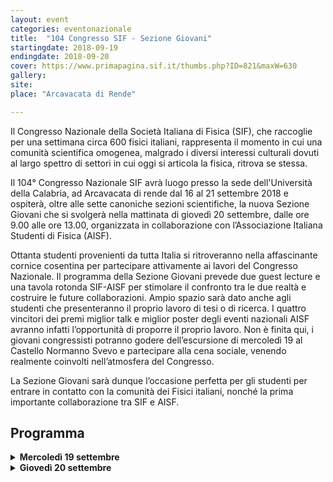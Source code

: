 ```yaml
---
layout: event
categories: eventonazionale
title:  "104 Congresso SIF - Sezione Giovani"
startingdate: 2018-09-19
endingdate: 2018-09-20
cover: https://www.primapagina.sif.it/thumbs.php?ID=821&maxW=630
gallery: 
site: 
place: "Arcavacata di Rende"

---
```


Il Congresso Nazionale della Società Italiana di Fisica (SIF), che raccoglie per una settimana circa 600 fisici italiani, rappresenta il momento in cui una comunità scientifica omogenea, malgrado i diversi interessi culturali dovuti al largo spettro di settori in cui oggi si articola la fisica, ritrova se stessa.

Il 104° Congresso Nazionale SIF avrà luogo presso la sede dell'Università della Calabria, ad Arcavacata di rende dal 16 al 21 settembre 2018 e ospiterà, oltre alle sette canoniche sezioni scientifiche, la nuova Sezione Giovani che si svolgerà nella mattinata di giovedì 20 settembre, dalle ore 9.00 alle ore 13.00, organizzata in collaborazione con l’Associazione Italiana Studenti di Fisica (AISF).

Ottanta studenti provenienti da tutta Italia si ritroveranno nella affascinante cornice cosentina per partecipare attivamente ai lavori del Congresso Nazionale. Il programma della Sezione Giovani prevede due guest lecture e una tavola rotonda SIF-AISF per stimolare il confronto tra le due realtà e costruire le future collaborazioni. Ampio spazio sarà dato anche agli studenti che presenteranno il proprio lavoro di tesi o di ricerca. I quattro vincitori dei premi miglior talk e miglior poster degli eventi nazionali AISF avranno infatti l’opportunità di proporre il proprio lavoro. Non è finita qui, i giovani congressisti potranno godere dell’escursione di mercoledì 19 al Castello Normanno Svevo e partecipare alla cena sociale, venendo realmente coinvolti nell’atmosfera del Congresso.

La Sezione Giovani sarà dunque l’occasione perfetta per gli studenti per entrare in contatto con la comunità dei Fisici italiani, nonché la prima importante collaborazione tra SIF e AISF. 

## Programma
<details>
  <summary>
    <strong>Mercoledì 19 settembre</strong>
  </summary>
  
<table class="table table-striped table-bordered">
<tbody>
<tr>
<td>14.00-18.00</td>
<td>Arrivo partecipanti</td>
</tr>
<tr>
<td>18.30-20.30</td>
<td>Visita al MAB e 
  al Castello Normanno Svevo</td>
</tr>
<tr>
<td>20.30-23.00</td>
<td>Cena Sociale SIF</td>
</tr>
</tbody>
</table>
</details>
<details>
  <summary>
    <strong>Giovedì 20 settembre</strong>
  </summary>
  
<table class="table table-striped table-bordered">
<tbody>
<tr>
<td>09.00-10.30</td>
<td>Guest Talk</td>
</tr>
<tr>
<td>10.30-12.00</td>
<td>Talk AISF</td>
</tr>
<tr>
<td>12.00-13.00</td>
<td>Tavola rotonda SIF-AISF</td>
</tr>
 <tr>
<td>13.00-14.30</td>
<td>Pranzo</td>
</tr>
</tbody>
</table>
</details>

